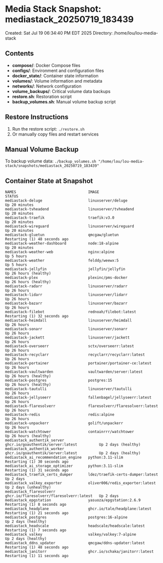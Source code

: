 # Media Stack Snapshot: mediastack_20250719_183439

Created: Sat Jul 19 06:34:40 PM EDT 2025
Directory: /home/lou/lou-media-stack

## Contents

- **compose/**: Docker Compose files
- **configs/**: Environment and configuration files
- **docker_state/**: Container state information
- **volumes/**: Volume information and metadata
- **networks/**: Network configuration
- **volume_backups/**: Critical volume data backups
- **restore.sh**: Restoration script
- **backup_volumes.sh**: Manual volume backup script

## Restore Instructions

1. Run the restore script: `./restore.sh`
2. Or manually copy files and restart services

## Manual Volume Backup

To backup volume data: `./backup_volumes.sh "/home/lou/lou-media-stack/snapshots/mediastack_20250719_183439"`

## Container State at Snapshot

```
NAMES                                 IMAGE                                      STATUS
mediastack-deluge                     linuxserver/deluge                         Up 20 minutes
mediastack-tvheadend                  linuxserver/tvheadend                      Up 20 minutes
mediastack-traefik                    traefik:v3.0                               Up 20 minutes
mediastack-wireguard                  linuxserver/wireguard                      Up 20 minutes
mediastack-gluetun                    qmcgaw/gluetun                             Restarting (1) 48 seconds ago
mediastack-weather-dashboard          node:18-alpine                             Up 20 minutes
mediastack-weather-web                nginx:alpine                               Up 5 hours
mediastack-weather                    felddy/weewx:5                             Up 5 hours
mediastack-jellyfin                   jellyfin/jellyfin                          Up 26 hours (healthy)
mediastack-plex                       plexinc/pms-docker                         Up 26 hours (healthy)
mediastack-radarr                     linuxserver/radarr                         Up 26 hours
mediastack-lidarr                     linuxserver/lidarr                         Up 26 hours
mediastack-bazarr                     linuxserver/bazarr                         Up 26 hours
mediastack-filebot                    rednoah/filebot:latest                     Restarting (1) 32 seconds ago
mediastack-heimdall                   linuxserver/heimdall                       Up 26 hours
mediastack-sonarr                     linuxserver/sonarr                         Up 26 hours
mediastack-jackett                    linuxserver/jackett                        Up 26 hours
mediastack-overseerr                  sctx/overseerr:latest                      Up 26 hours
mediastack-recyclarr                  recyclarr/recyclarr:latest                 Up 26 hours
mediastack-portainer                  portainer/portainer-ce:latest              Up 26 hours
mediastack-vaultwarden                vaultwarden/server:latest                  Up 26 hours (healthy)
mediastack-postgres                   postgres:15                                Up 26 hours (healthy)
mediastack-tautulli                   linuxserver/tautulli                       Up 26 hours
mediastack-jellyseerr                 fallenbagel/jellyseerr:latest              Up 26 hours
mediastack-flaresolverr               flaresolverr/flaresolverr:latest           Up 26 hours
mediastack-redis                      redis:alpine                               Up 26 hours
mediastack-unpackerr                  golift/unpackerr                           Up 26 hours
mediastack-watchtower                 containrrr/watchtower                      Up 26 hours (healthy)
mediastack_authentik_server           ghcr.io/goauthentik/server:latest          Up 2 days (healthy)
mediastack_authentik_worker           ghcr.io/goauthentik/server:latest          Up 2 days (healthy)
mediastack_ai_recommendation_engine   python:3.11-slim                           Restarting (1) 30 seconds ago
mediastack_ai_storage_optimizer       python:3.11-slim                           Restarting (1) 31 seconds ago
mediastack_traefik_certs_dumper       ldez/traefik-certs-dumper:latest           Up 2 days
mediastack_valkey_exporter            oliver006/redis_exporter:latest            Up 2 days (unhealthy)
mediastack_flaresolverr               ghcr.io/flaresolverr/flaresolverr:latest   Up 2 days
mediastack_epgstation                 yasuoza/epgstation:2.6.9                   Restarting (1) 8 seconds ago
mediastack_headplane                  ghcr.io/tale/headplane:latest              Restarting (1) 21 seconds ago
mediastack_postgres                   postgres:16-alpine                         Up 2 days (healthy)
mediastack_headscale                  headscale/headscale:latest                 Restarting (1) 7 seconds ago
mediastack_valkey                     valkey/valkey:7-alpine                     Up 2 days (healthy)
mediastack_ddns_updater               qmcgaw/ddns-updater:latest                 Restarting (1) 48 seconds ago
mediastack_janitorr                   ghcr.io/schaka/janitorr:latest             Restarting (1) 11 seconds ago
```

